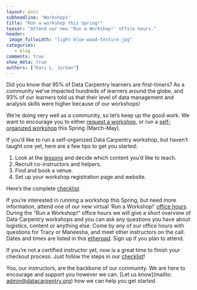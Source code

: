 ```yaml
---
layout: post
subheadline: "Workshops"
title: "Run a workshop this Spring!"
teaser: "Attend our new ‘Run a Workshop!’ office hours."
header:
 image_fullwidth: "light-blue-wood-texture.jpg"
categories:
   - blog
comments: true
show_meta: true
authors: ["Kari L. Jordan"]
---
```

Did you know that 95% of Data Carpentry learners are first-timers? As a community we’ve impacted hundreds of learners around the globe, and 93% of our learners told us that their level of data management and analysis skills were higher because of our workshops!

We’re doing very well as a community, so let’s keep up the good work. We want to encourage you to either [request a workshop](http://www.datacarpentry.org/workshops-host/), or run a [self-organized workshop](http://www.datacarpentry.org/self-organized-workshops/) this Spring (March-May). 

If you’d like to run a self-organized Data Carpentry workshop, but haven’t taught one yet, here are a few tips to get you started:  
1. Look at the [lessons](http://www.datacarpentry.org/lessons) and decide which content you’d like to teach.  
2. Recruit co-instructors and helpers.  
3. Find and book a venue.  
4. Set up your workshop registration page and website.  

Here’s the complete [checklist](http://www.datacarpentry.org/self-org-lead/). 

If you’re interested in running a workshop this Spring, but need more information, attend one of our new virtual ‘Run a Workshop!’ [office hours](http://pad.software-carpentry.org/office-hours). During the “Run a Workshop!” office hours we will give a short overview of Data Carpentry workshops and you can ask any questions you have about logistics, content or anything else. Come by any of our office hours with questions for Tracy or Maneesha, and meet other instructors on the call. Dates and times are listed in this [etherpad](http://pad.software-carpentry.org/office-hours). Sign up if you plan to attend.

If you’re not a certified instructor yet, now is a great time to finish your checkout process. Just follow the steps in our [checklist](http://www.datacarpentry.org/checkout/)! 

You, our instructors, are the backbone of our community. We are here to encourage and support you however we can. [Let us know](mailto: admin@datacarpentry.org) how we can help you get started.
